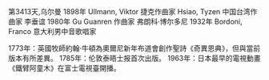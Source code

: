 第3413天,乌尔曼 1898年
Ullmann, Viktor 捷克作曲家
Hsiao, Tyzen 中国台湾作曲家
李垂谊 1980年
Gu Guanren 作曲家
弗朗科·博尔多尼 1932年
Bordoni, Franco 意大利男中音歌唱家

1773年：英國牧師約翰·牛頓為奧爾尼新年布道會創作聖詩《奇異恩典》，但與當前版本有所差異。
1785年：伦敦泰晤士报首次出版。
1963年：日本最早的電視動畫《鐵臂阿童木》在富士電視臺開播。